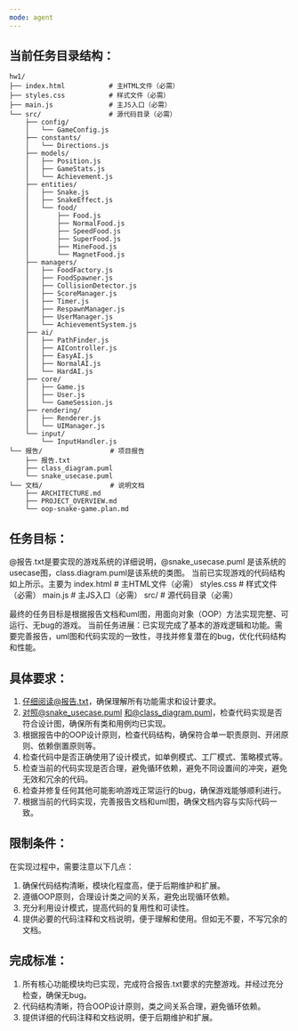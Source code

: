 ```yaml
---
mode: agent
---
```

## 当前任务目录结构：
```
hw1/
├── index.html           # 主HTML文件（必需）
├── styles.css           # 样式文件（必需）
├── main.js              # 主JS入口（必需）
└── src/                 # 源代码目录（必需）
    ├── config/
    │   └── GameConfig.js
    ├── constants/
    │   └── Directions.js
    ├── models/
    │   ├── Position.js
    │   ├── GameStats.js
    │   └── Achievement.js
    ├── entities/
    │   ├── Snake.js
    │   ├── SnakeEffect.js
    │   └── food/
    │       ├── Food.js
    │       ├── NormalFood.js
    │       ├── SpeedFood.js
    │       ├── SuperFood.js
    │       ├── MineFood.js
    │       └── MagnetFood.js
    ├── managers/
    │   ├── FoodFactory.js
    │   ├── FoodSpawner.js
    │   ├── CollisionDetector.js
    │   ├── ScoreManager.js
    │   ├── Timer.js
    │   ├── RespawnManager.js
    │   ├── UserManager.js
    │   └── AchievementSystem.js
    ├── ai/
    │   ├── PathFinder.js
    │   ├── AIController.js
    │   ├── EasyAI.js
    │   ├── NormalAI.js
    │   └── HardAI.js
    ├── core/
    │   ├── Game.js
    │   ├── User.js
    │   └── GameSession.js
    ├── rendering/
    │   ├── Renderer.js
    │   └── UIManager.js
    └── input/
        └── InputHandler.js
└── 报告/                 # 项目报告
    ├── 报告.txt
    ├── class_diagram.puml
    └── snake_usecase.puml
└── 文档/                 # 说明文档
    ├── ARCHITECTURE.md
    ├── PROJECT_OVERVIEW.md
    └── oop-snake-game.plan.md
```

## 任务目标：
@报告.txt是要实现的游戏系统的详细说明，@snake_usecase.puml 是该系统的usecase图，class.diagram.puml是该系统的类图。
当前已实现游戏的代码结构如上所示。主要为
index.html           # 主HTML文件（必需）
styles.css           # 样式文件（必需）
main.js              # 主JS入口（必需）
src/                 # 源代码目录（必需）

最终的任务目标是根据报告文档和uml图，用面向对象（OOP）方法实现完整、可运行、无bug的游戏。
当前任务进展：已实现完成了基本的游戏逻辑和功能。需要完善报告，uml图和代码实现的一致性，寻找并修复潜在的bug，优化代码结构和性能。



## 具体要求：
1. 仔细阅读@报告.txt，确保理解所有功能需求和设计要求。
2. 对照@snake_usecase.puml 和@class_diagram.puml，检查代码实现是否符合设计图，确保所有类和用例均已实现。
3. 根据报告中的OOP设计原则，检查代码结构，确保符合单一职责原则、开闭原则、依赖倒置原则等。
4. 检查代码中是否正确使用了设计模式，如单例模式、工厂模式、策略模式等。
5. 检查当前的代码实现是否合理，避免循环依赖，避免不同设置间的冲突，避免无效和冗余的代码。
6. 检查并修复任何其他可能影响游戏正常运行的bug，确保游戏能够顺利进行。
7. 根据当前的代码实现，完善报告文档和uml图，确保文档内容与实际代码一致。

## 限制条件：
在实现过程中，需要注意以下几点：
1. 确保代码结构清晰，模块化程度高，便于后期维护和扩展。
2. 遵循OOP原则，合理设计类之间的关系，避免出现循环依赖。
3. 充分利用设计模式，提高代码的复用性和可读性。
4. 提供必要的代码注释和文档说明，便于理解和使用。但如无不要，不写冗余的文档。

## 完成标准：
1. 所有核心功能模块均已实现，完成符合报告.txt要求的完整游戏。并经过充分检查，确保无bug。
2. 代码结构清晰，符合OOP设计原则，类之间关系合理，避免循环依赖。
3. 提供详细的代码注释和文档说明，便于后期维护和扩展。